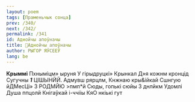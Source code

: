 ```yaml
---
layout: poem
tags: [Праменьчык сонца]
prev: /340/
next: /342/
permalink: /341
id: Аднойчы апоўначы
title: 🚧Аднойчы апоўначы
author: РЫГОР ЯЎСЕЕЎ
lang: be
---
```



**Крыммі**
Пхныміцм» ыруня У гірыдруцкі» Крынкал Д»я кожнм кронцід Сугучны **_1_** ЦІШЫНЙЙ. Адмувш рярцлм, Кнжнаю кры&ійкай Сшнгую йДМесЦі» 3 РОДМЙЮ >пмп*й
Сюды, гопькі сюйы 3 днлйкм Удомлі Душа ппцолй Кнігаўкай і-ччііы КяО нкіькі гут
